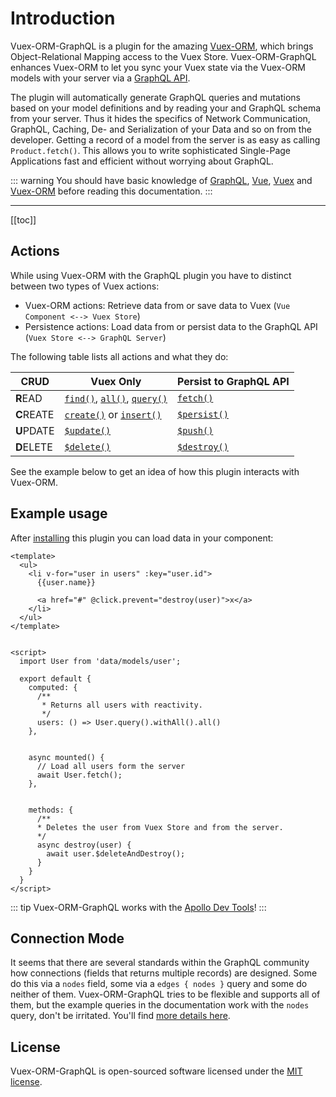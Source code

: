 # Introduction

Vuex-ORM-GraphQL is a plugin for the amazing [Vuex-ORM](https://github.com/vuex-orm/vuex-orm), which brings
Object-Relational Mapping access to the Vuex Store. Vuex-ORM-GraphQL enhances Vuex-ORM to let you sync your Vuex state
via the Vuex-ORM models with your server via a [GraphQL API](http://graphql.org/).

The plugin will automatically generate GraphQL queries and mutations based on your model definitions and by
reading your and GraphQL schema from your server. Thus it hides the specifics of Network Communication, GraphQL,
Caching, De- and Serialization of your Data and so on from the developer. Getting a record of a model from the server
is as easy as calling `Product.fetch()`. This allows you to write sophisticated Single-Page Applications fast and
efficient without worrying about GraphQL.


::: warning
You should have basic knowledge of [GraphQL](http://graphql.org/), [Vue](https://vuejs.org/),
[Vuex](https://vuex.vuejs.org/) and [Vuex-ORM](https://vuex-orm.github.io/vuex-orm/) before reading this documentation.
:::


---


[[toc]]


## Actions

While using Vuex-ORM with the GraphQL plugin you have to distinct between two types of Vuex actions:

- Vuex-ORM actions: Retrieve data from or save data to Vuex (`Vue Component <--> Vuex Store`)
- Persistence actions: Load data from or persist data to the GraphQL API (`Vuex Store <--> GraphQL Server`)

The following table lists all actions and what they do:

CRUD | Vuex Only | Persist to GraphQL API
--| -- | --
**R**EAD | [`find()`](https://vuex-orm.github.io/vuex-orm/store/retrieving-data.html#get-single-data), [`all()`](https://vuex-orm.github.io/vuex-orm/store/retrieving-data.html#get-all-data), [`query()`](https://vuex-orm.github.io/vuex-orm/store/retrieving-data.html#query-builder) | [`fetch()`](fetch.md)
**C**REATE | [`create()`](https://vuex-orm.github.io/vuex-orm/store/inserting-and-updating-data.html#inserts) or [`insert()`](https://vuex-orm.github.io/vuex-orm/store/inserting-and-updating-data.html#inserts) | [`$persist()`](persist.md)
**U**PDATE | [`$update()`](https://vuex-orm.github.io/vuex-orm/store/inserting-and-updating-data.html#updates) | [`$push()`](push.md)
**D**ELETE | [`$delete()`](https://vuex-orm.github.io/vuex-orm/store/deleting-data.html) | [`$destroy()`](destroy.md)

See the example below to get an idea of how this plugin interacts with Vuex-ORM.




## Example usage

After [installing](setup.md) this plugin you can load data in your component:

```vue
<template>
  <ul>
    <li v-for="user in users" :key="user.id">
      {{user.name}}

      <a href="#" @click.prevent="destroy(user)">x</a>
    </li>
  </ul>
</template>


<script>
  import User from 'data/models/user';

  export default {
    computed: {
      /**
       * Returns all users with reactivity.
       */
      users: () => User.query().withAll().all()
    },


    async mounted() {
      // Load all users form the server
      await User.fetch();
    },


    methods: {
      /**
      * Deletes the user from Vuex Store and from the server.
      */
      async destroy(user) {
        await user.$deleteAndDestroy();
      }
    }
  }
</script>
```

::: tip
Vuex-ORM-GraphQL works with the [Apollo Dev Tools](https://chrome.google.com/webstore/detail/apollo-client-developer-t/jdkknkkbebbapilgoeccciglkfbmbnfm)!
:::


## Connection Mode

It seems that there are several standards within the GraphQL community how connections (fields that returns multiple
records) are designed. Some do this via a `nodes` field, some via a `edges { nodes }` query and some do neither of them.
Vuex-ORM-GraphQL tries to be flexible and supports all of them, but the example queries in the documentation work with
the `nodes` query, don't be irritated. You'll find [more details here](/guide/connection-mode).


## License

Vuex-ORM-GraphQL is open-sourced software licensed under the
[MIT license](https://github.com/phortx/vuex-orm-graphql/blob/master/LICENSE.md).
